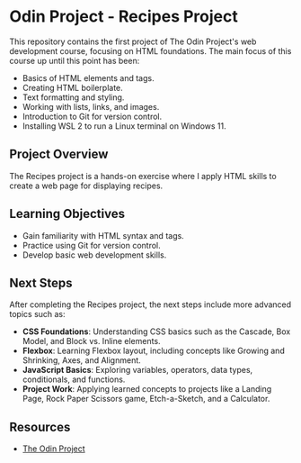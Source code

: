 # Odin Project - Recipes Project

This repository contains the first project of The Odin Project's web development course, focusing on HTML foundations. The main focus of this course up until this point has been:

- Basics of HTML elements and tags.
- Creating HTML boilerplate.
- Text formatting and styling.
- Working with lists, links, and images.
- Introduction to Git for version control.
- Installing WSL 2 to run a Linux terminal on Windows 11.

## Project Overview

The Recipes project is a hands-on exercise where I apply HTML skills to create a web page for displaying recipes.

## Learning Objectives

- Gain familiarity with HTML syntax and tags.
- Practice using Git for version control.
- Develop basic web development skills.

## Next Steps

After completing the Recipes project, the next steps include more advanced topics such as:

- **CSS Foundations**: Understanding CSS basics such as the Cascade, Box Model, and Block vs. Inline elements.
- **Flexbox**: Learning Flexbox layout, including concepts like Growing and Shrinking, Axes, and Alignment.
- **JavaScript Basics**: Exploring variables, operators, data types, conditionals, and functions.
- **Project Work**: Applying learned concepts to projects like a Landing Page, Rock Paper Scissors game, Etch-a-Sketch, and a Calculator.


## Resources

- [The Odin Project](https://www.theodinproject.com/paths/foundations/courses/foundations)
